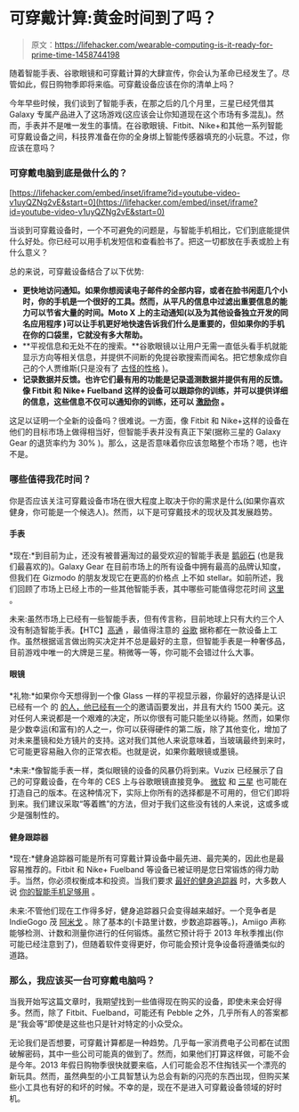 # 可穿戴计算:黄金时间到了吗？

> 原文：<https://lifehacker.com/wearable-computing-is-it-ready-for-prime-time-1458744198>

随着智能手表、谷歌眼镜和可穿戴计算的大肆宣传，你会认为革命已经发生了。尽管如此，假日购物季即将来临。可穿戴设备应该在你的清单上吗？



今年早些时候，我们谈到了智能手表，在那之后的几个月里，三星已经凭借其 Galaxy 专属产品进入了这场游戏(这应该会让你知道现在这个市场有多混乱)。然而，手表并不是唯一发生的事情。在谷歌眼镜、Fitbit、Nike+和其他一系列智能可穿戴设备之间，科技界准备在你的全身绑上智能传感器填充的小玩意。不过，你应该在意吗？

### 可穿戴电脑到底是做什么的？

 [https://lifehacker.com/embed/inset/iframe?id=youtube-video-v1uyQZNg2vE&start=0](https://lifehacker.com/embed/inset/iframe?id=youtube-video-v1uyQZNg2vE&start=0) 

当谈到可穿戴设备时，一个不可避免的问题是，与智能手机相比，它们到底能提供什么好处。你已经可以用手机发短信和查看脸书了。把这一切都放在手表或脸上有什么意义？

总的来说，可穿戴设备结合了以下优势:

*   **更快地访问通知。如果你想阅读电子邮件的全部内容，或者在脸书闲逛几个小时，你的手机是一个很好的工具。然而，从平凡的信息中过滤出重要信息的能力可以节省大量的时间。Moto X 上的主动通知(以及为其他设备独立开发的同名应用程序 )可以让手机更好地快速告诉我们什么是重要的，但如果你的手机在你的口袋里，它就没有多大帮助。**
*   **平视信息和无处不在的搜索。**谷歌眼镜以让用户无需一直低头看手机就能显示方向等相关信息，并提供不间断的免提谷歌搜索而闻名。把它想象成你自己的个人贾维斯(只是没有了 [古怪的性格](http://www.youtube.com/watch?v=KQSLWQxzjiw) )。
*   **记录数据并反馈。也许它们最有用的功能是记录遥测数据并提供有用的反馈。像 Fitbit 和 Nike+ Fuelband 这样的设备可以跟踪你的训练，并可以提供详细的信息，这些信息不仅可以通知你的训练，还可以 [激励你](http://lifehacker.com/how-i-got-in-shape-with-the-help-of-technology-5831306) 。**

这足以证明一个全新的设备吗？很难说。一方面，像 Fitbit 和 Nike+这样的设备在他们的目标市场上做得相当好，但智能手表并没有真正下架(据称三星的 Galaxy Gear 的退货率约为 30% )。那么，这是否意味着你应该忽略整个市场？嗯，也许不是。

### 哪些值得我花时间？

你是否应该关注可穿戴设备市场在很大程度上取决于你的需求是什么(如果你喜欢健身，你可能是一个候选人)。然而，以下是可穿戴技术的现状及其发展趋势。

#### 手表

*现在:*到目前为止，还没有被普遍淘过的最受欢迎的智能手表是 [鹅卵石](http://www.androidpolice.com/2013/01/29/pebble-smartwatch-review-a-rough-diamond-in-need-of-a-little-polish/) (也是我们最喜欢的)。Galaxy Gear 在目前市场上的所有设备中拥有最高的品牌认知度，但我们在 Gizmodo 的朋友发现它在更高的价格点 上不如 stellar。如前所述，我们回顾了市场上已经上市的一些其他智能手表，其中哪些可能值得您花时间 [这里](https://lifehacker.com/what-can-i-do-with-a-smartwatch-and-should-i-get-one-513197351) 。

未来:虽然市场上已经有一些智能手表，但有传言称，目前地球上只有大约三个人没有制造智能手表。【HTC】[高通](http://allthingsd.com/20130904/it-turns-out-qualcomm-is-making-a-smartwatch-too/) ，最值得注意的 [谷歌](http://www.theverge.com/2013/10/29/5041704/google-smartwatch-could-be-ready-within-months) 据称都在一款设备上工作。虽然根据谣言做出购买决定并不总是最好的主意，但智能手表是一种奢侈品，目前游戏中唯一的大牌是三星。稍微等一等，你可能不会错过什么大事。

#### 眼镜

*礼物:*如果你今天想得到一个像 Glass 一样的平视显示器，你最好的选择是认识已经有一个 的 [的人，他已经有一个](http://www.theverge.com/2013/10/28/5039356/google-glass-production-accelerating-ahead-of-consumer-launch)的邀请函要发出，并且有大约 1500 美元。这对任何人来说都是一个艰难的决定，所以你很有可能只能坐以待毙。然而，如果你是少数幸运(和富有)的人之一，你可以获得硬件的第二版，除了其他变化，增加了对未来墨镜和处方镜片的支持。这对我们其他人来说意味着，当玻璃最终到来时，它可能更容易融入你的正常衣柜。也就是说，如果你戴眼镜或墨镜。

*未来:*像智能手表一样，类似眼镜的设备的风暴仍将到来。Vuzix 已经展示了自己的可穿戴设备，在今年的 CES 上与谷歌眼镜直接竞争。 [微软](http://mashable.com/2013/10/22/microsoft-google-glass/) 和 [三星](http://arstechnica.com/gadgets/2013/10/samsung-spectacles-google-glass-competitor-spotted-in-design-patent/) 也可能在打造自己的版本。在这种情况下，实际上你所有的选择都是不可用的，但它们即将到来。我们建议采取“等着瞧”的方法，但对于我们这些没有钱的人来说，这或多或少是强制性的。

#### 健身跟踪器

*现在:*健身追踪器可能是所有可穿戴计算设备中最先进、最完美的，因此也是最容易推荐的。Fitbit 和 Nike+ Fuelband 等设备已被证明是您日常锻炼的得力助手。当然，你必须权衡成本和投资。当我们要求 [最好的健身追踪器](https://lifehacker.com/five-best-fitness-tracking-appliances-5907870) 时，大多数人说 [你的智能手机足够用](http://lifehacker.com/most-popular-fitness-tracking-appliance-your-smartphon-5908393) 。

未来:不管他们现在工作得多好，健身追踪器只会变得越来越好。一个竞争者是 IndieGogo 茂 [阿米戈](http://www.androidpolice.com/2013/01/24/amiigo-fitness-bracelet-for-android-tracks-your-workout-automatically-lets-you-tell-your-friends-how-much-you-lift/) 。除了基本的(卡路里计数，步数追踪器等。)，Amiigo 声称能够检测、计数和测量你进行的任何锻炼。虽然它预计将于 2013 年秋季推出(你可能已经注意到了)，但随着软件变得更好，你可能会预计竞争设备将遵循类似的道路。

### 那么，我应该买一台可穿戴电脑吗？

当我开始写这篇文章时，我期望找到一些值得现在购买的设备，即使未来会好得多。然而，除了 Fitbit、Fuelband，可能还有 Pebble 之外，几乎所有人的答案都是“我会等”即使是这些也只是针对特定的小众受众。

无论我们是否想要，可穿戴计算都是一种趋势。几乎每一家消费电子公司都在试图破解密码，其中一些公司可能真的做到了。然而，如果他们打算这样做，可能不会是今年。2013 年假日购物季很快就要来临，人们可能会忍不住掏钱买一个漂亮的新玩具。然而，虽然典型的小工具智慧认为总会有新的闪亮的东西出现，但购买某些小工具也有好的和坏的时候。不幸的是，现在不是进入可穿戴设备领域的好时机。